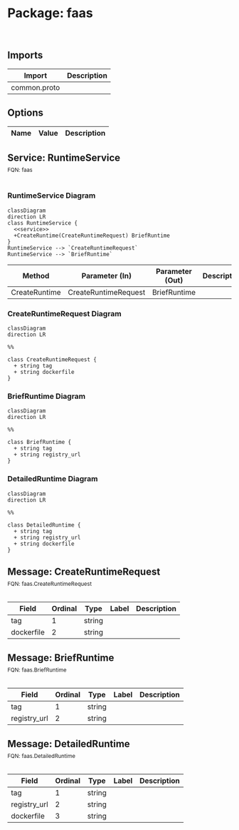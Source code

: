 # Package: faas

<div class="comment"><span></span><br/></div>

## Imports

| Import       | Description |
|--------------|-------------|
| common.proto |             |



## Options

| Name | Value | Description |
|------|-------|-------------|



## Service: RuntimeService
<div style="font-size: 12px; margin-top: -10px;" class="fqn">FQN: faas</div>

<div class="comment"><span></span><br/></div>

### RuntimeService Diagram

```mermaid
classDiagram
direction LR
class RuntimeService {
  <<service>>
  +CreateRuntime(CreateRuntimeRequest) BriefRuntime
}
RuntimeService --> `CreateRuntimeRequest`
RuntimeService --> `BriefRuntime`

```

| Method        | Parameter (In)       | Parameter (Out) | Description |
|---------------|----------------------|-----------------|-------------|
| CreateRuntime | CreateRuntimeRequest | BriefRuntime    |             |



### CreateRuntimeRequest Diagram

```mermaid
classDiagram
direction LR

%% 

class CreateRuntimeRequest {
  + string tag
  + string dockerfile
}

```
### BriefRuntime Diagram

```mermaid
classDiagram
direction LR

%% 

class BriefRuntime {
  + string tag
  + string registry_url
}

```
### DetailedRuntime Diagram

```mermaid
classDiagram
direction LR

%% 

class DetailedRuntime {
  + string tag
  + string registry_url
  + string dockerfile
}

```

## Message: CreateRuntimeRequest
<div style="font-size: 12px; margin-top: -10px;" class="fqn">FQN: faas.CreateRuntimeRequest</div>

<div class="comment"><span></span><br/></div>

| Field      | Ordinal | Type   | Label | Description |
|------------|---------|--------|-------|-------------|
| tag        | 1       | string |       |             |
| dockerfile | 2       | string |       |             |




## Message: BriefRuntime
<div style="font-size: 12px; margin-top: -10px;" class="fqn">FQN: faas.BriefRuntime</div>

<div class="comment"><span></span><br/></div>

| Field        | Ordinal | Type   | Label | Description |
|--------------|---------|--------|-------|-------------|
| tag          | 1       | string |       |             |
| registry_url | 2       | string |       |             |




## Message: DetailedRuntime
<div style="font-size: 12px; margin-top: -10px;" class="fqn">FQN: faas.DetailedRuntime</div>

<div class="comment"><span></span><br/></div>

| Field        | Ordinal | Type   | Label | Description |
|--------------|---------|--------|-------|-------------|
| tag          | 1       | string |       |             |
| registry_url | 2       | string |       |             |
| dockerfile   | 3       | string |       |             |






<!-- Created by: Proto Diagram Tool -->
<!-- https://github.com/GoogleCloudPlatform/proto-gen-md-diagrams -->

